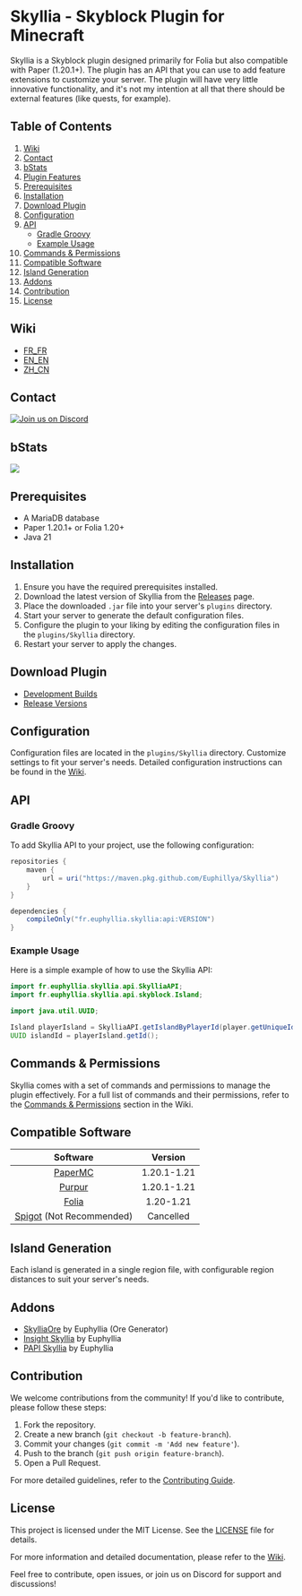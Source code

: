 # Skyllia - Skyblock Plugin for Minecraft

Skyllia is a Skyblock plugin designed primarily for Folia but also compatible with Paper (1.20.1+). The plugin has an API that you can use to add feature extensions to customize your server. The plugin will have very little innovative functionality, and it's not my intention at all that there should be external features (like quests, for example).

## Table of Contents

1. [Wiki](#wiki)
2. [Contact](#contact)
3. [bStats](#bstats)
4. [Plugin Features](#plugin-features)
5. [Prerequisites](#prerequisites)
6. [Installation](#installation)
7. [Download Plugin](#download-plugin)
8. [Configuration](#configuration)
9. [API](#api)
    - [Gradle Groovy](#gradle-groovy)
    - [Example Usage](#example-usage)
10. [Commands & Permissions](#commands--permissions)
11. [Compatible Software](#compatible-software)
12. [Island Generation](#island-generation)
13. [Addons](#addons)
14. [Contribution](#contribution)
15. [License](#license)

## Wiki

- [FR_FR](https://github.com/Euphillya/Skyllia/wiki)
- [EN_EN](https://github.com/Euphillya/Skyllia/tree/dev/wiki/en_en/all_files)
- [ZH_CN](https://github.com/Euphillya/Skyllia/tree/dev/wiki/zh_cn/all_files)

## Contact

[![Join us on Discord](https://discord.com/api/guilds/1196471429936463943/widget.png?style=banner2)](https://discord.gg/uUJQEB7XNN)

## bStats

[![](https://bstats.org/signatures/bukkit/Skyllia.svg)](https://bstats.org/plugin/bukkit/Skyllia/20874)

## Prerequisites

- A MariaDB database
- Paper 1.20.1+ or Folia 1.20+
- Java 21

## Installation

1. Ensure you have the required prerequisites installed.
2. Download the latest version of Skyllia from the [Releases](https://modrinth.com/plugin/skyllia) page.
3. Place the downloaded `.jar` file into your server's `plugins` directory.
4. Start your server to generate the default configuration files.
5. Configure the plugin to your liking by editing the configuration files in the `plugins/Skyllia` directory.
6. Restart your server to apply the changes.

## Download Plugin

- [Development Builds](https://github.com/Euphillya/Skyllia/actions)
- [Release Versions](https://modrinth.com/plugin/skyllia)

## Configuration

Configuration files are located in the `plugins/Skyllia` directory. Customize settings to fit your server's needs. Detailed configuration instructions can be found in the [Wiki](https://github.com/Euphillya/Skyllia/wiki/Configuration).

## API

### Gradle Groovy

To add Skyllia API to your project, use the following configuration:

```groovy
repositories {
    maven {
        url = uri("https://maven.pkg.github.com/Euphillya/Skyllia")
    }
}

dependencies {
    compileOnly("fr.euphyllia.skyllia:api:VERSION")
}
```

### Example Usage

Here is a simple example of how to use the Skyllia API:

```java
import fr.euphyllia.skyllia.api.SkylliaAPI;
import fr.euphyllia.skyllia.api.skyblock.Island;

import java.util.UUID;

Island playerIsland = SkylliaAPI.getIslandByPlayerId(player.getUniqueId()).join();
UUID islandId = playerIsland.getId();
```

## Commands & Permissions

Skyllia comes with a set of commands and permissions to manage the plugin effectively. For a full list of commands and their permissions, refer to the [Commands & Permissions](https://github.com/Euphillya/Skyllia/wiki/Commands-and-Permissions) section in the Wiki.

## Compatible Software

|                       Software                       |   Version   |
|:----------------------------------------------------:|:-----------:|
|    [PaperMC](https://papermc.io/downloads/paper)     | 1.20.1-1.21 |
|            [Purpur](https://purpurmc.org)            | 1.20.1-1.21 |
|      [Folia](https://papermc.io/software/folia)      |  1.20-1.21  |
| [Spigot](https://www.spigotmc.org) (Not Recommended) |  Cancelled  |

## Island Generation

Each island is generated in a single region file, with configurable region distances to suit your server's needs.

## Addons

- [SkylliaOre](https://github.com/Euphillya/Skyllia-Ore) by Euphyllia (Ore Generator)
- [Insight Skyllia](https://github.com/Euphillya/Insights-Skyllia) by Euphyllia
- [PAPI Skyllia](https://github.com/Euphillya/Skyllia-PAPI) by Euphyllia

## Contribution

We welcome contributions from the community! If you'd like to contribute, please follow these steps:

1. Fork the repository.
2. Create a new branch (`git checkout -b feature-branch`).
3. Commit your changes (`git commit -m 'Add new feature'`).
4. Push to the branch (`git push origin feature-branch`).
5. Open a Pull Request.

For more detailed guidelines, refer to the [Contributing Guide](CONTRIBUTING.md).

## License

This project is licensed under the MIT License. See the [LICENSE](LICENSE) file for details.

For more information and detailed documentation, please refer to the [Wiki](https://github.com/Euphillya/Skyllia/wiki).

Feel free to contribute, open issues, or join us on Discord for support and discussions!
